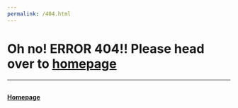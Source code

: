 ```yaml
---
permalink: /404.html
---
```


<html>
<style>
body, html {
  height: 100%;
  margin: 0;
}

a{
  color: #fff;
  text-decoration: none;
}

a:hover{
  color: lightgreen;
}

.bgimg {
  background-image: url('./images/forestbridge.jpg');
  height: 100%;
  background-position: center;
  background-size: cover;
  position: relative;
  color: white;
  font-family: "Courier New", Courier, monospace;
  font-size: 25px;
}

.topleft {
  position: absolute;
  top: 0;
  left: 16px;
}

.bottomleft {
  position: absolute;
  bottom: 0;
  left: 16px;
}

.middle {
  position: absolute;
  top: 50%;
  left: 50%;
  transform: translate(-50%, -50%);
  text-align: center;
}

hr {
  margin: auto;
  width: 40%;
}
</style>
<body>

<div class="bgimg">
  <div class="topleft">
  </div>
  <div class="middle">
    <h1>Oh no! ERROR 404!! Please head over to <a href="http://kartiktalwar2003.github.io/">homepage</a></h1>
    <hr>
    <p id="demo" style="font-size:30px"></p>
  </div>
  <div class="bottomleft">
    <h4><a href="http://kartiktalwar2003.github.io/">Homepage</a></h4>
  </div>
</div>

</body>
</html>
